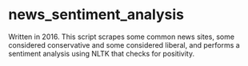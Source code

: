 # news_sentiment_analysis
Written in 2016.
This script scrapes some common news sites, some considered conservative and some considered liberal, and performs a sentiment
analysis using NLTK that checks for positivity.
